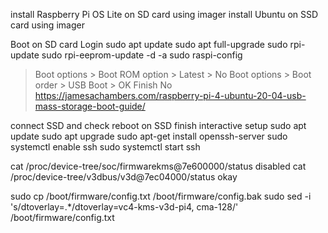 install Raspberry Pi OS Lite on SD card using imager
install Ubuntu on SSD card using imager

Boot on SD card
Login
sudo apt update
sudo apt full-upgrade
sudo rpi-update
sudo rpi-eeprom-update -d -a
sudo raspi-config
> Boot options > Boot ROM option > Latest > No
> Boot options > Boot order > USB Boot > OK
> Finish
> No
https://jamesachambers.com/raspberry-pi-4-ubuntu-20-04-usb-mass-storage-boot-guide/

connect SSD and check
reboot on SSD
finish interactive setup
sudo apt update
sudo apt upgrade
sudo apt-get install openssh-server
sudo systemctl enable ssh
sudo systemctl start ssh

cat /proc/device-tree/soc/firmwarekms@7e600000/status
disabled
cat /proc/device-tree/v3dbus/v3d@7ec04000/status
okay

sudo cp /boot/firmware/config.txt /boot/firmware/config.bak
sudo sed -i 's/dtoverlay=.*/dtoverlay=vc4-kms-v3d-pi4, cma-128/' /boot/firmware/config.txt

